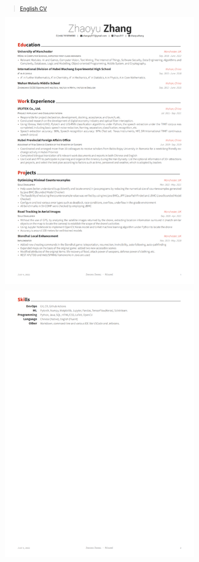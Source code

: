 > [English CV](https://github.com/Zhayu517/Resume/blob/main/Zhaoyu_Zhang_Resume.pdf)

![resume-1](./source/photos/Zhaoyu_Zhang_Resume_00.png)

![resume-2](./source/photos/Zhaoyu_Zhang_Resume_01.png)
